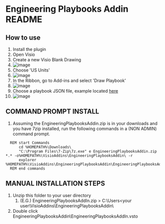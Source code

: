 # Engineering Playbooks Addin README

## How to use
1. Install the plugin
1. Open Visio
1. Create a new Visio Blank Drawing
  1. ![image](https://github.jci.com/storage/user/636/files/6bcc8e80-d49e-11e9-88f2-1e8895f78cb3)
1. Choose 'US Units'
  1. ![image](https://github.jci.com/storage/user/636/files/6e2ee880-d49e-11e9-8cdd-26cdc5a41b5a)
1. In the Ribbon, go to Add-ins and select 'Draw Playbook'
  1. ![image](https://github.jci.com/storage/user/636/files/6ff8ac00-d49e-11e9-99be-2d76eb895972)
1. Choose a playbook JSON file, example located  [here](https://github.jci.com/cplankm/EngineeringPlaybooksAddIn/blob/master/EngineeringPlaybooksAddIn/samples/knowledge_WorkflowsBusinessAnalyst.json)
  1. ![image](https://github.jci.com/storage/user/636/files/71c26f80-d49e-11e9-99ca-31b098e0542c)

## COMMAND PROMPT INSTALL 
1. Assuming the EngineeringPlaybooksAddin.zip is in your downloads and you have 7zip installed, run the following commands in a (NON ADMIN) command prompt.

  ```batch
	REM start Commands
		cd %HOMEPATH%\Downloads\
		"C:\Program Files\7-Zip\7z.exe" e EngineeringPlaybooksAddin.zip *.* -o%HOMEPATH%\VisioAddins\EngineeringPlaybooksAddin\ -r
		explorer %HOMEPATH%\VisioAddins\EngineeringPlaybooksAddin\EngineeringPlaybooksAddIn.vsto
	REM end commands
  ```

## MANUAL INSTALLATION STEPS
1. Unzip this folder to your user directory 
	1. (E.G.) EngineeringPlaybooksAddIn.zip > C:\Users\<your user\VisioAddins\EngineeringPlaybooksAddin\
1. Double click EngineeringPlaybooksAddin\EngineeringPlaybooksAddIn.vsto

